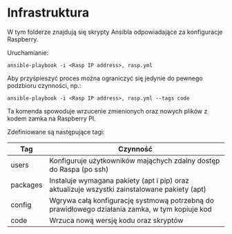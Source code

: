 # Infrastruktura

W tym folderze znajdują się skrypty Ansibla odpowiadające za konfiguracje Raspberry.

Uruchamianie:
```
ansible-playbook -i <Rasp IP address>, rasp.yml 
```

Aby przyśpieszyć proces można ograniczyć się jedynie do pewnego podzbioru czynności, np.:
```
ansible-playbook -i <Rasp IP address>, rasp.yml --tags code
```
Ta komenda spowoduje wrzucenie zmienionych oraz nowych plików z kodem zamka na Raspberry PI.

Zdefiniowane są następujące tagi:

| Tag      | Czynność                                                                                        |
|----------|-------------------------------------------------------------------------------------------------|
| users    | Konfiguruje użytkowników mająchych zdalny dostęp do Raspa (po ssh)                              |
| packages | Instaluje wymagana pakiety (apt i pip) oraz aktualizuje wszystki zainstalowane pakiety (apt)    |
| config   | Wgrywa całą konfigurację systmową potrzebną do prawidłowego działania zamka, w tym kopiuje kod  |
| code     | Wrzuca nową wersję kodu oraz skryptów                                                           |
